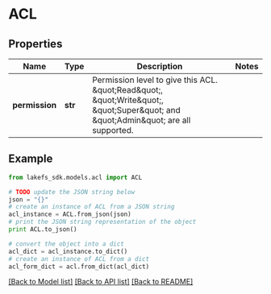 # ACL


## Properties

Name | Type | Description | Notes
------------ | ------------- | ------------- | -------------
**permission** | **str** | Permission level to give this ACL.  \&quot;Read\&quot;, \&quot;Write\&quot;, \&quot;Super\&quot; and \&quot;Admin\&quot; are all supported.  | 

## Example

```python
from lakefs_sdk.models.acl import ACL

# TODO update the JSON string below
json = "{}"
# create an instance of ACL from a JSON string
acl_instance = ACL.from_json(json)
# print the JSON string representation of the object
print ACL.to_json()

# convert the object into a dict
acl_dict = acl_instance.to_dict()
# create an instance of ACL from a dict
acl_form_dict = acl.from_dict(acl_dict)
```
[[Back to Model list]](../README.md#documentation-for-models) [[Back to API list]](../README.md#documentation-for-api-endpoints) [[Back to README]](../README.md)


